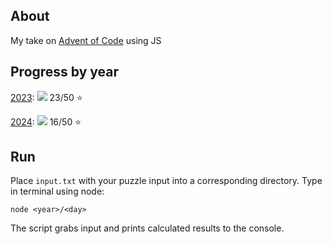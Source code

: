 ## About

My take on [Advent of Code](https://adventofcode.com/) using JS

## Progress by year

[2023](2023/README.md): ![](https://geps.dev/progress/46) 23/50 ⭐

[2024](2024/README.md): ![](https://geps.dev/progress/32) 16/50 ⭐

## Run

Place `input.txt` with your puzzle input into a corresponding directory.
Type in terminal using node:

```
node <year>/<day>
```

The script grabs input and prints calculated results to the console.
